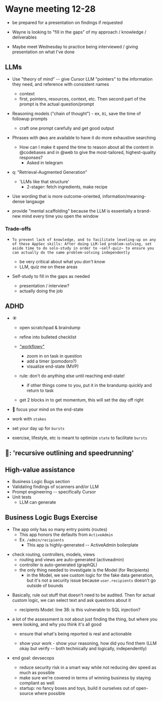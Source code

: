 # Wayne meeting 12-28

- be prepared for a presentation on findings if requested

- Wayne is looking to "fill in the gaps" of my approach / knowledge / deliverables

- Maybe meet Wednesday to practice being interviewed / giving presentation on what I've done


## LLMs
- Use "theory of mind" -- give Cursor LLM "pointers" to the information they need, and reference with consistent names
  + context
  + first, pointers, resources, context, etc. Then second part of the prompt is the actual question/prompt

- Reasoning models ("chain of thought") - ex, `01`, save the time of followup prompts
  + craft one prompt carefully and get good output

- Phrases with `@Web` are available to have it do more exhaustive searching
  + How can I make it spend the time to reason about all the content in @codebases and in @web to give the most-tailored, highest-quality responses?
    - Asked in telegram

- q: "Retrieval-Augmented Generation"
  + 'LLMs like that structure'
    - 2-stager: fetch ingredients, make recipe

- Use wording that is more outcome-oriented, information/meaning-dense langauge

- provide "mental scaffolding" because the LLM is essentially a brand-new mind every time you open the window

### Trade-offs
- `To prevent lack of knowledge, and to facilitate leveling-up on any of these AppSec skills: After doing LLM-led problem-solving, set aside time to do solo-study in order to ~self-quiz~ to ensure you can actually do the same problem-solving independently`
  + be very critical about what you *don't know*
  + LLM, quiz me on these areas

- Self-study to fill in the gaps as needed
  + presentation / interview?
  + actually doing the job


## ADHD
  + ☀️
    + open scratchpad & braindump
    + refine into bulleted checklist
    + ["workflowy"](https://workflowy.com/)
        - zoom in on task in question
        - add a timer (pomodoro?)
        - visualize end-state (MVP)

    + rule: don't do anything else until reaching end-state!
        - if other things come to you, put it in the brandump quickly and return to task
    + get 2 blocks in to get momentum, this will set the day off right

  + 🔑 focus your mind on the end-state

  + work with `stakes`

  + set your day up for `bursts`

  + exercise, lifestyle, etc is meant to optimize `state` to facilitate `bursts`

  🔗: 'recursive outlining and speedrunning'
---


## High-value assistance
- Business Logic Bugs section
- Validating findings of scanners and/or LLM
- Prompt engineering -- specifically Cursor
- Unit tests
  + LLM can generate



## Business Logic Bugs Exercise
- The app only has so many entry points (routes)
  + This app honors the defaults from `ActiveAdmin`
  + Ex. `/admin/recipients`
    - This app is highly-generated -- ActiveAdmin boilerplate

+ check routing, controllers, models, views
  - routing and views are auto-generated (activeadmin)
  - controller is auto-generated (graphQL)
  - the only thing needed to investigate is the Model (for Recipients)
    + in the Model, we see custom logic for the fake data generation, but it's not a security issue because `user.recipients` doesn't go outside of bounds

- Basically, rule out stuff that doesn't need to be audited. Then for actual custom logic, we can select text and ask questions about it
  + recipients Model: line 38: is this vulnerable to SQL injection?


- a lot of the assessment is not about just finding the thing, but where you were looking, and why you think it's all good
  + ensure that what's being reported is real and actionable

  + show your work - show your reasoning, how did you find them (LLM okay but verify -- both technically and logically, independently)

- end goal: devsecops
  + reduce security risk in a smart way while not reducing dev speed as much as possible
  + make sure we're covered in terms of winning business by staying compliant as well
  + startup: no fancy boxes and toys, build it ourselves out of open-source where possible
